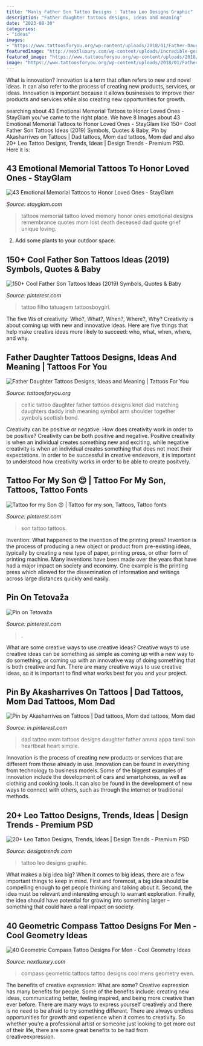 ```yaml
---
title: "Manly Father Son Tattoo Designs : Tattoo Leo Designs Graphic"
description: "Father daughter tattoos designs, ideas and meaning"
date: "2023-08-30"
categories:
- "ideas"
images:
- "https://www.tattoosforyou.org/wp-content/uploads/2018/01/Father-Daughter-Celtic-Knot-Tattoo.jpg"
featuredImage: "http://nextluxury.com/wp-content/uploads/incredible-geometric-compass-tattoos-for-men.jpg"
featured_image: "https://www.tattoosforyou.org/wp-content/uploads/2018/01/Father-Daughter-Celtic-Knot-Tattoo.jpg"
image: "https://www.tattoosforyou.org/wp-content/uploads/2018/01/Father-Daughter-Celtic-Knot-Tattoo.jpg"
---
```



What is innovation?
Innovation is a term that often refers to new and novel ideas. It can also refer to the process of creating new products, services, or ideas. Innovation is important because it allows businesses to improve their products and services while also creating new opportunities for growth.

	

		
searching about 43 Emotional Memorial Tattoos to Honor Loved Ones - StayGlam you've came to the right place. We have 8 Images about 43 Emotional Memorial Tattoos to Honor Loved Ones - StayGlam like 150+ Cool Father Son Tattoos Ideas (2019) Symbols, Quotes &amp; Baby, Pin by Akasharrives on Tattoos | Dad tattoos, Mom dad tattoos, Mom dad and also 20+ Leo Tattoo Designs, Trends, Ideas | Design Trends - Premium PSD. Here it is:
		
    
## 43 Emotional Memorial Tattoos To Honor Loved Ones - StayGlam

<img loading=lazy src="https://stayglam.com/wp-content/uploads/2017/05/rcnj_tattoos_18443960_1687168484919347_7267191278805188608_nresize.jpg" onerror="this.onerror=null;this.src='https://tse1.mm.bing.net/th?id=OIP.bHZEdQuF9Wp9EqE9PMKs6wHaHa&amp;pid=15.1';" alt="43 Emotional Memorial Tattoos to Honor Loved Ones - StayGlam">

_Source: stayglam.com_

>tattoos memorial tattoo loved memory honor ones emotional designs remembrance quotes mom lost death deceased dad quote grief unique loving. 

	

2. Add some plants to your outdoor space.

    
## 150+ Cool Father Son Tattoos Ideas (2019) Symbols, Quotes &amp; Baby

<img loading=lazy src="https://i.pinimg.com/originals/6b/69/10/6b6910191194f0bc19bb1810d3ccbb6e.jpg" onerror="this.onerror=null;this.src='https://tse4.mm.bing.net/th?id=OIP.iFa6ivjLt_j-S9vAzf67ZwHaLr&amp;pid=15.1';" alt="150+ Cool Father Son Tattoos Ideas (2019) Symbols, Quotes &amp; Baby">

_Source: pinterest.com_

>tattoo filho tatuagem tattoosboygirl. 

	

The five Ws of creativity: Who?, What?, When?, Where?, Why?
Creativity is about coming up with new and innovative ideas. Here are five things that help make creative ideas more likely to succeed: who, what, when, where, and why.

    
## Father Daughter Tattoos Designs, Ideas And Meaning | Tattoos For You

<img loading=lazy src="https://www.tattoosforyou.org/wp-content/uploads/2018/01/Father-Daughter-Celtic-Knot-Tattoo.jpg" onerror="this.onerror=null;this.src='https://tse4.mm.bing.net/th?id=OIP.9NBAqrbnLjmQ5fLk3hO-UgHaJ3&amp;pid=15.1';" alt="Father Daughter Tattoos Designs, Ideas and Meaning | Tattoos For You">

_Source: tattoosforyou.org_

>celtic tattoo daughter father tattoos designs knot dad matching daughters daddy irish meaning symbol arm shoulder together symbols scottish bond. 

	

Creativity can be positive or negative: How does creativity work in order to be positive?
Creativity can be both positive and negative. Positive creativity is when an individual creates something new and exciting, while negative creativity is when an individual creates something that does not meet their expectations. In order to be successful in creative endeavors, it is important to understood how creativity works in order to be able to create positvely.

    
## Tattoo For My Son 😍 | Tattoo For My Son, Tattoos, Tattoo Fonts

<img loading=lazy src="https://i.pinimg.com/736x/b2/fc/a5/b2fca508d981eacc5687be25b670a431--baby-boy-womens-fashion.jpg" onerror="this.onerror=null;this.src='https://tse3.mm.bing.net/th?id=OIP.NZ01mGlVrR9c8lYs2FnjNwHaHa&amp;pid=15.1';" alt="Tattoo for my Son 😍 | Tattoo for my son, Tattoos, Tattoo fonts">

_Source: pinterest.com_

>son tattoo tattoos. 

	

Invention: What happened to the invention of the printing press?
Invention is the process of producing a new object or product from pre-existing ideas, typically by creating a new type of paper, printing press, or other form of printing machine. Many inventions have been made over the years that have had a major impact on society and economy. One example is the printing press which allowed for the dissemination of information and writings across large distances quickly and easily.

    
## Pin On Tetovaža

<img loading=lazy src="https://i.pinimg.com/736x/02/5d/50/025d5039641b1a67f897c6e003ff8fca.jpg" onerror="this.onerror=null;this.src='https://tse4.mm.bing.net/th?id=OIP.OB80kyRp11WaHShRBNsPiwHaKO&amp;pid=15.1';" alt="Pin on Tetovaža">

_Source: pinterest.com_

>. 

	

What are some creative ways to use creative ideas?
Creative ways to use creative ideas can be something as simple as coming up with a new way to do something, or coming up with an innovative way of doing something that is both creative and fun. There are many creative ways to use creative ideas, so it is important to find what works best for you and your project.

    
## Pin By Akasharrives On Tattoos | Dad Tattoos, Mom Dad Tattoos, Mom Dad

<img loading=lazy src="https://i.pinimg.com/736x/ca/f1/c6/caf1c6e6c14119b479efd181bd1031d6.jpg" onerror="this.onerror=null;this.src='https://tse3.mm.bing.net/th?id=OIP.kA0WBUGgKb45RijxOt7lsQHaEb&amp;pid=15.1';" alt="Pin by Akasharrives on Tattoos | Dad tattoos, Mom dad tattoos, Mom dad">

_Source: in.pinterest.com_

>dad tattoo mom tattoos designs daughter father amma appa tamil son heartbeat heart simple. 

	

Innovation is the process of creating new products or services that are different from those already in use. Innovation can be found in everything from technology to business models. Some of the biggest examples of innovation include the development of cars and smartphones, as well as clothing and cooking tools. It can also be found in the development of new ways to connect with others, such as through the internet or traditional methods.

    
## 20+ Leo Tattoo Designs, Trends, Ideas | Design Trends - Premium PSD

<img loading=lazy src="https://images.designtrends.com/wp-content/uploads/2016/02/10063904/Graphic-Tattoo-Design.jpg" onerror="this.onerror=null;this.src='https://tse1.mm.bing.net/th?id=OIP.SW07aei_KlFGuQSHRdaF8gHaHa&amp;pid=15.1';" alt="20+ Leo Tattoo Designs, Trends, Ideas | Design Trends - Premium PSD">

_Source: designtrends.com_

>tattoo leo designs graphic. 

	

What makes a big idea big?
When it comes to big ideas, there are a few important things to keep in mind. First and foremost, a big idea should be compelling enough to get people thinking and talking about it. Second, the idea must be relevant and interesting enough to warrant exploration. Finally, the idea should have potential for growing into something larger – something that could have a real impact on society.

    
## 40 Geometric Compass Tattoo Designs For Men - Cool Geometry Ideas

<img loading=lazy src="http://nextluxury.com/wp-content/uploads/incredible-geometric-compass-tattoos-for-men.jpg" onerror="this.onerror=null;this.src='https://tse4.mm.bing.net/th?id=OIP.4oK0WlgWHW_Co1Gp-EFSsgHaJ4&amp;pid=15.1';" alt="40 Geometric Compass Tattoo Designs For Men - Cool Geometry Ideas">

_Source: nextluxury.com_

>compass geometric tattoos tattoo designs cool mens geometry even. 

	

The benefits of creative expression: What are some?
Creative expression has many benefits for people. Some of the benefits include: creating new ideas, communicating better, feeling inspired, and being more creative than ever before. There are many ways to express yourself creatively and there is no need to be afraid to try something different. There are always endless opportunities for growth and experience when it comes to creativity. So whether you’re a professional artist or someone just looking to get more out of their life, there are some great benefits to be had from creativeexpression.

